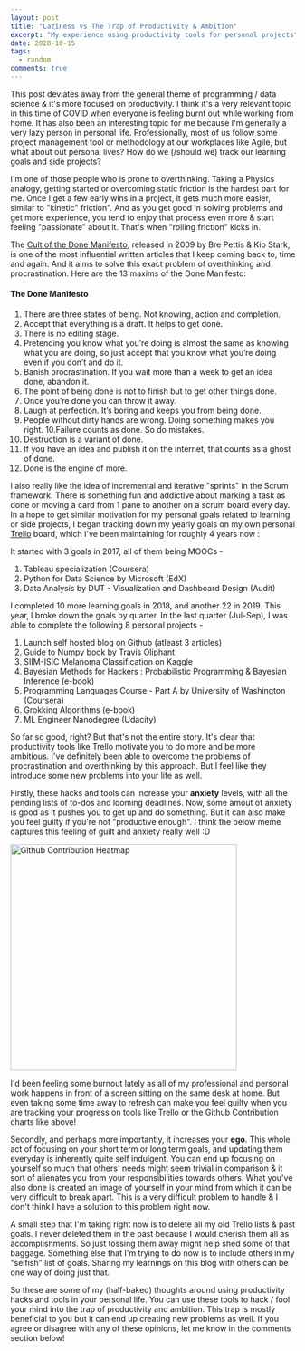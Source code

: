 ```yaml
---
layout: post
title: "Laziness vs The Trap of Productivity & Ambition"
excerpt: "My experience using productivity tools for personal projects"
date: 2020-10-15
tags:
  - random
comments: true
---
```



This post deviates away from the general theme of programming / data science & it's more focused on productivity. I think it's a very relevant topic in this time of COVID when everyone is feeling burnt out while working from home. It has also been an interesting topic for me because I'm generally a very lazy person in personal life. Professionally, most of us follow some project management tool or methodology at our workplaces like Agile, but what about out personal lives? How do we (/should we) track our learning goals and side projects?

I'm one of those people who is prone to overthinking. Taking a Physics analogy, getting started or overcoming static friction is the hardest part for me. Once I get a few early wins in a project, it gets much more easier, similar to "kinetic" friction". And as you get good in solving problems and get more experience, you tend to enjoy that process even more & start feeling "passionate" about it. That's when "rolling friction" kicks in.

The [Cult of the Done Manifesto](https://www.fastcompany.com/1665527/infographic-of-the-day-13-rules-for-realizing-your-creative-vision), released in 2009 by Bre Pettis & Kio Stark, is one of the most influential written articles that I keep coming back to, time and again. And it aims to solve this exact problem of overthinking and procrastination. Here are the 13 maxims of the Done Manifesto:

#### The Done Manifesto

1. There are three states of being. Not knowing, action and completion.
2. Accept that everything is a draft. It helps to get done.
3. There is no editing stage.
4. Pretending you know what you’re doing is almost the same as knowing what you are doing, so just accept that you know what you’re doing even if you don’t and do it.
5. Banish procrastination. If you wait more than a week to get an idea done, abandon it.
6. The point of being done is not to finish but to get other things done.
7. Once you’re done you can throw it away.
8. Laugh at perfection. It’s boring and keeps you from being done.
9. People without dirty hands are wrong. Doing something makes you right.
10.Failure counts as done. So do mistakes.
11. Destruction is a variant of done.
12. If you have an idea and publish it on the internet, that counts as a ghost of done.
13. Done is the engine of more.


I also really like the idea of incremental and iterative "sprints" in the Scrum framework. There is something fun and addictive about marking a task as done or moving a card from 1 pane to another on a scrum board every day. In a hope to get similar motivation for my personal goals related to learning or side projects, I began tracking down my yearly goals on my own personal [Trello](https://trello.com/) board, which I've been maintaining for roughly 4 years now :

It started with 3 goals in 2017, all of them being MOOCs - 
1. Tableau specialization (Coursera)
2. Python for Data Science by Microsoft (EdX)
3. Data Analysis by DUT - Visualization and Dashboard Design (Audit)

I completed 10 more learning goals in 2018, and another 22 in 2019. This year, I broke down the goals by quarter. In the last quarter (Jul-Sep), I was able to complete the following 8 personal projects - 
1. Launch self hosted blog on Github (atleast 3 articles)
2. Guide to Numpy book by Travis Oliphant
3. SIIM-ISIC Melanoma Classification on Kaggle
4. Bayesian Methods for Hackers : Probabilistic Programming & Bayesian Inference (e-book)
5. Programming Languages Course - Part A by University of Washington (Coursera)
6. Grokking Algorithms (e-book)
7. ML Engineer Nanodegree (Udacity) 


So far so good, right? But that's not the entire story. It's clear that productivity tools like Trello motivate you to do more and be more ambitious. I've definitely been able to overcome the problems of procrastination and overthinking by this approach. But I feel like they introduce some new problems into your life as well.

Firstly, these hacks and tools can increase your **anxiety** levels, with all the pending lists of to-dos and looming deadlines. Now, some amout of anxiety is good as it pushes you to get up and do something. But it can also make you feel guilty if you're not "productive enough". I think the below meme captures this feeling of guilt and anxiety really well :D

<img src="https://img.devrant.com/devrant/rant/r_957017_r4A2p.jpg" alt="Github Contribution Heatmap" width="400"/>

I'd been feeling some burnout lately as all of my professional and personal work happens in front of a screen sitting on the same desk at home. But even taking some time away to refresh can make you feel guilty when you are tracking your progress on tools like Trello or the Github Contribution charts like above!


Secondly, and perhaps more importantly, it increases your **ego**. This whole act of focusing on your short term or long term goals, and updating them everyday is inherently quite self indulgent. You can end up focusing on yourself so much that others' needs might seem trivial in comparison & it sort of alienates you from your responsibilities towards others. What you've also done is created an image of yourself in your mind from which it can be very difficult to break apart. This is a very difficult problem to handle & I don't think I have a solution to this problem right now. 

A small step that I'm taking right now is to delete all my old Trello lists & past goals. I never deleted them in the past because I would cherish them all as accomplishments. So just tossing them away might help shed some of that baggage. Something else that I'm trying to do now is to include others in my "selfish" list of goals. Sharing my learnings on this blog with others can be one way of doing just that.


So these are some of my (half-baked) thoughts around using productivity hacks and tools in your personal life. You can use these tools to hack / fool your mind into the trap of productivity and ambition. This trap is mostly beneficial to you but it can end up creating new problems as well. If you agree or disagree with any of these opinions, let me know in the comments section below!
